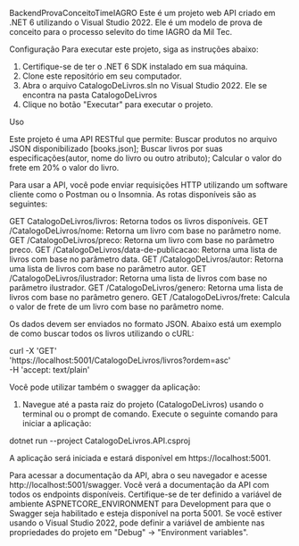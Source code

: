 BackendProvaConceitoTimeIAGRO
Este é um projeto web API criado em .NET 6 utilizando o Visual Studio 2022. Ele é um modelo de prova de conceito para o processo selevito do time IAGRO da Mil Tec.

Configuração
Para executar este projeto, siga as instruções abaixo:

1. Certifique-se de ter o .NET 6 SDK instalado em sua máquina.
2. Clone este repositório em seu computador.
3. Abra o arquivo CatalogoDeLivros.sln no Visual Studio 2022. Ele se encontra na pasta CatalogoDeLivros
4. Clique no botão "Executar" para executar o projeto.

Uso

Este projeto é uma API RESTful que permite:
Buscar produtos no arquivo JSON disponibilizado [books.json];
Buscar livros por suas especificações(autor, nome do livro ou outro atributo);
Calcular o valor do frete em 20% o valor do livro.

Para usar a API, você pode enviar requisições HTTP utilizando um software cliente como o Postman ou o Insomnia. As rotas disponíveis são as seguintes:

GET CatalogoDeLivros/livros: Retorna todos os livros disponíveis.
GET /CatalogoDeLivros/nome: Retorna um livro com base no parâmetro nome.
GET /CatalogoDeLivros/preco: Retorna um livro com base no parâmetro preco.
GET /CatalogoDeLivros/data-de-publicacao: Retorna uma lista de livros com base no parâmetro data.
GET /CatalogoDeLivros/autor: Retorna uma lista de livros com base no parâmetro autor.
GET /CatalogoDeLivros/ilustrador: Retorna uma lista de livros com base no parâmetro ilustrador.
GET /CatalogoDeLivros/genero: Retorna uma lista de livros com base no parâmetro genero.
GET /CatalogoDeLivros/frete: Calcula o valor de frete de um livro com base no parâmetro nome.

Os dados devem ser enviados no formato JSON. Abaixo está um exemplo de como buscar todos os livros utilizando o cURL:

curl -X 'GET' \
  'https://localhost:5001/CatalogoDeLivros/livros?ordem=asc' \
  -H 'accept: text/plain'


Você pode utilizar também o swagger da aplicação:

1. Navegue até a pasta raiz do projeto (CatalogoDeLivros) usando o terminal ou o prompt de comando.
Execute o seguinte comando para iniciar a aplicação:

dotnet run --project CatalogoDeLivros.API.csproj

A aplicação será iniciada e estará disponível em https://localhost:5001.

Para acessar a documentação da API, abra o seu navegador e acesse http://localhost:5001/swagger. Você verá a documentação da API com todos os endpoints disponíveis.
Certifique-se de ter definido a variável de ambiente ASPNETCORE_ENVIRONMENT para Development para que o Swagger seja habilitado e esteja disponível na porta 5001. Se você estiver usando o Visual Studio 2022, pode definir a variável de ambiente nas propriedades do projeto em "Debug" -> "Environment variables".